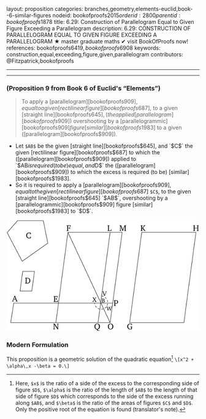 layout: proposition
categories: branches,geometry,elements-euclid,book--6-similar-figures
nodeid: bookofproofs$2015
orderid: 2800
parentid: bookofproofs$1878
title: 6.29: Construction of Parallelogram Equal to Given Figure Exceeding a Parallelogram
description: 6.29: CONSTRUCTION OF PARALLELOGRAM EQUAL TO GIVEN FIGURE EXCEEDING A PARALLELOGRAM &#9733; master graduate maths &#10004; visit BookOfProofs now!
references: bookofproofs$6419,bookofproofs$6908
keywords: construction,equal,exceeding,figure,given,parallelogram
contributors: @Fitzpatrick,bookofproofs

---


---

### (Proposition 9 from Book 6 of Euclid's “Elements”)

> To apply a [parallelogram][bookofproofs$909], equal to a given [rectilinear figure][bookofproofs$687], to a given [straight line][bookofproofs$645], (the applied [parallelogram][bookofproofs$909]) overshooting by a [parallelogrammic][bookofproofs$909] figure [similar][bookofproofs$1983] to a given ([parallelogram][bookofproofs$909]).
* Let `$AB$` be the given [straight line][bookofproofs$645], and `$C$` the given [rectilinear figure][bookofproofs$687] to which the ([parallelogram][bookofproofs$909]) applied to `$AB$` is required (to be) equal, and `$D$` the ([parallelogram][bookofproofs$909]) to which the excess is required (to be) [similar][bookofproofs$1983].
* So it is required to apply a [parallelogram][bookofproofs$909], equal to the given [rectilinear figure][bookofproofs$687] `$C$`, to the given [straight line][bookofproofs$645] `$AB$`, overshooting by a [parallelogrammic][bookofproofs$909] figure [similar][bookofproofs$1983] to `$D$`.


![fig29e](https://github.com/bookofproofs/bookofproofs.github.io/blob/main/_sources/_assets/images/euclid/Book06/fig29e.png?raw=true)


### Modern Formulation

This proposition is a geometric solution of the quadratic equation[^1] `\[x^2 + \alpha\,x -\beta = 0.\]`

[^1]: Here, `$x$` is the ratio of a side of the excess to the corresponding side of figure `$D$`, `$\alpha$` is the ratio of the length of `$AB$` to the length of that side of figure `$D$` which corresponds to the side of the excess running along `$AB$`, and `$\beta$` is the ratio of the areas of figures `$C$` and `$D$`. Only the positive root of the equation is found (translator's note).
